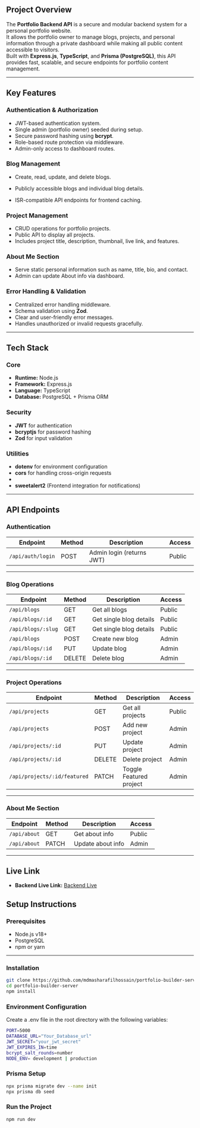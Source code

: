 

## Project Overview
The **Portfolio Backend API** is a secure and modular backend system for a personal portfolio website.  
It allows the portfolio owner to manage blogs, projects, and personal information through a private dashboard while making all public content accessible to visitors.  
Built with **Express.js**, **TypeScript**, and **Prisma (PostgreSQL)**, this API provides fast, scalable, and secure endpoints for portfolio content management.

---

## Key Features

### Authentication & Authorization
- JWT-based authentication system.
- Single admin (portfolio owner) seeded during setup.
- Secure password hashing using **bcrypt**.
- Role-based route protection via middleware.
- Admin-only access to dashboard routes.

### Blog Management
- Create, read, update, and delete blogs.
- Publicly accessible blogs and individual blog details.

- ISR-compatible API endpoints for frontend caching.

### Project Management
- CRUD operations for portfolio projects.
- Public API to display all projects.
- Includes project title, description, thumbnail, live link, and features.

### About Me Section
- Serve static personal information such as name, title, bio, and contact.
- Admin can update About info via dashboard.

### Error Handling & Validation
- Centralized error handling middleware.
- Schema validation using **Zod**.
- Clear and user-friendly error messages.
- Handles unauthorized or invalid requests gracefully.

---

## Tech Stack

### Core
- **Runtime:** Node.js  
- **Framework:** Express.js  
- **Language:** TypeScript  
- **Database:** PostgreSQL + Prisma ORM  

### Security
- **JWT** for authentication  
- **bcryptjs** for password hashing  
- **Zod** for input validation  

### Utilities
- **dotenv** for environment configuration  
- **cors** for handling cross-origin requests  
- 
- **sweetalert2** (Frontend integration for notifications)  

---

## API Endpoints

### Authentication
| Endpoint | Method | Description | Access |
|-----------|---------|-------------|---------|
| `/api/auth/login` | POST | Admin login (returns JWT) | Public |


---

### Blog Operations
| Endpoint | Method | Description | Access |
|-----------|---------|-------------|---------|
| `/api/blogs` | GET | Get all blogs | Public |
| `/api/blogs/:id` | GET | Get single blog details | Public |
| `/api/blogs/:slug` | GET | Get single blog details | Public |
| `/api/blogs` | POST | Create new blog | Admin |
| `/api/blogs/:id` | PUT | Update blog | Admin |
| `/api/blogs/:id` | DELETE | Delete blog | Admin |

---

### Project Operations
| Endpoint | Method | Description | Access |
|-----------|---------|-------------|---------|
| `/api/projects` | GET | Get all projects | Public |
| `/api/projects` | POST | Add new project | Admin |
| `/api/projects/:id` | PUT | Update project | Admin |
| `/api/projects/:id` | DELETE | Delete project | Admin |
| `/api/projects/:id/featured` | PATCH | Toggle Featured project | Admin |

---

### About Me Section
| Endpoint | Method | Description | Access |
|-----------|---------|-------------|---------|
| `/api/about` | GET | Get about info | Public |
| `/api/about` | PATCH | Update about info | Admin |

---
## Live Link

- **Backend Live Link:** [Backend Live](https://builder-portfolio-eta.vercel.app)

## Setup Instructions

### Prerequisites
- Node.js v18+
- PostgreSQL
- npm or yarn

---

### Installation

```bash
git clone https://github.com/mdmasharafilhossain/portfolio-builder-server.git
cd portfolio-builder-server
npm install
```
### Environment Configuration
Create a .env file in the root directory with the following variables:
```bash
PORT=5000
DATABASE_URL="Your_Database_url"
JWT_SECRET="your_jwt_secret"
JWT_EXPIRES_IN=time
bcrypt_salt_rounds=number
NODE_ENV= development | production

```
### Prisma Setup

```bash
npx prisma migrate dev --name init
npx prisma db seed
```
### Run the Project

```bash
npm run dev
```

